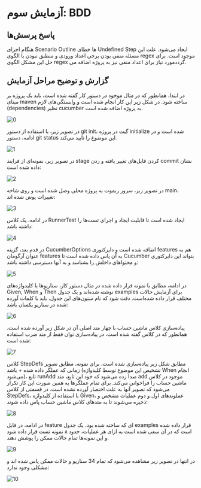 # آزمایش سوم: BDD
## پاسخ پرسش‌ها
هنگام اجرای Scenario Outline ها خطای Undefined Step ایجاد می‌شود. علت این مسئله منفی بودن برخی اعداد ورودی و منطبق نبودن با الگوی regex موجود است. برای حل این مشکل الگوی regex مورد نیاز برای اعداد منفی نیز به پروژه اضافه می‌‎گردد.

## گزارش و توضیح مراحل آزمایش
در ابتدا، همانطور که در مثال موجود در دستور کار گفته شده است، باید یک پروژه بر مبنای maven ساخته شود. در شکل زیر این کار انجام شده است و وابستگی‌های لازم (dependencies) نظیر cucumber به پروژه اضافه شده است.

![0](https://github.com/soleyman79/SE_Lab3/assets/59166192/d0b1e59b-4ecb-4356-a6f4-7c49d3320887)

در تصویر زیر، با استفاده از دستور git init، گیت در پروژه initialize شده است و در ادامه، دستور git status این موضوع را تایید می‌کند.

![1](https://github.com/soleyman79/SE_Lab3/assets/59166192/206e5cb8-2637-480b-ac98-afd40902121f)

در تصویر زیر، نمونه‌ای از فرایند stage کردن فایل‌های تغییر یافته و زدن commit نشان داده شده است:

![2](https://github.com/soleyman79/SE_Lab3/assets/59166192/63378497-2b12-47c7-9265-52d0d7deed6d)

در تصویر زیر، سرور ریموت به پروژه محلی وصل شده است و روی شاخه main، تغییرات پوش شده اند:

![3](https://github.com/soleyman79/SE_Lab3/assets/59166192/4db14b87-c19a-42c1-b1b3-95949fdc1935)

در ادامه، یک کلاس RunnerTest ایجاد شده است تا قابلیت ایجاد و اجرای تست‌ها را داشته باشد:

![4](https://github.com/soleyman79/SE_Lab3/assets/59166192/711f85dd-eaec-471b-9728-53718326daf1)

در قدم بعد، گزینه CucumberOptions اضافه شده است و دایرکتوری features هم به عنوان آرگومان features به آن پاس داده شده است تا Cucumber بتواند این دایرکتوری و محتواهای داخلش را بشناسد و به آنها دسترسی داشته باشد:

![5](https://github.com/soleyman79/SE_Lab3/assets/59166192/dea9c347-5095-4f9c-be5b-3ba7ec4b27ff)

در ادامه، مطابق با نمونه قرار داده شده در مثال دستور کار، سناریوها با کلیدواژه‌های Given, When و Then نوشته شده‌اند و یک جدول examples برای آزمایش حالات مختلف قرار داده شده‌است. دقت شود که نام ستون‌های این جدول، باید با کلمات آورده شده در سناریو یکسان باشد:

![6](https://github.com/soleyman79/SE_Lab3/assets/59166192/2ade3eed-b494-40d9-a855-f9242a24a1ff)

پیاده‌سازی کلاس ماشین حساب با چهار متد اصلی آن در شکل زیر آورده شده است. همانطور که در کلاس گفته شده است، در پیاده‌سازی توان فقط از متد ضرب استفاده شده است:

![7](https://github.com/soleyman79/SE_Lab3/assets/59166192/af8ff9b8-a362-4378-afa2-424d530d176e)

کلاس StepDefs مطابق شکل زیر پیاده‌سازی شده است. برای نمونه، مطابق تصویر زمانی که عملگر داده شده + باشد (تشخیص این موضوع توسط کلیدواژه When انجام می‌شود)، تابع runAdd صدا زده می‌شود که خود این تابع، متد add موجود در کلاس ماشین حساب را فراخوانی می‌کند. برای تمام عملگرها به همین صورت این کار تکرار می‌شود که تصویر آنها به علت اختصار آورده نشده است. در قسمتی از کلاس StepDefs، با استفاده از کلیدواژه Given، عملوندهای اول و دوم عملیات مشخص و ذخیره می‌شوند تا به متدهای کلاس ماشین حساب پاس داده شوند:

![8](https://github.com/soleyman79/SE_Lab3/assets/59166192/624674bf-dd3f-4a23-8f49-865a54402840)

در ادامه، در فایل feature ای که ساخته شده بود، یک جدول examples قرار داده شده است که در آن سعی شده است به ازای هر عملیات، حدود ۸ نمونه تست قرار داده شود و این نمونه‌ها تمام حالات ممکن را پوشش دهند.

![9](https://github.com/soleyman79/SE_Lab3/assets/59166192/b342763f-c406-4d7c-b0ab-3d902c1f2f58)

در انتها در تصویر زیر مشاهده می‌شود که تمام 34 سناریو و حالات ممکن پاس شده اند و مشکلی وجود ندارد:

![10](https://github.com/soleyman79/SE_Lab3/assets/59166192/96d55547-b808-45f8-b4cb-382afa79858a)





